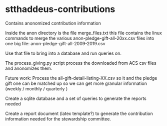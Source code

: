 # stthaddeus-contributions
Contains anonomized contribution information

Inside the anon directory is the file merge_files.txt
   this file contains the linux commands to merge the various anon-pledge-gift-all-20xx.csv files into one big file:
   anon-pledge-gift-all-2009-2019.csv 
 
Use that file to bring into a database and run queries on.
   
The process_giving.py script process the downloaded from ACS csv files and anonomizes them.

Future work:
Process the all-gift-detail-listing-XX.csv so it and the pledge gift one can be matched up so we can get more
granular information (weekly / monthly / quarterly )

Create a sqlite database and a set of queries to generate the reports needed

Create a report document (latex template?) to generate the contribution information needed for the stewardship committee.
